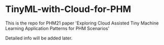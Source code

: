 # TinyML-with-Cloud-for-PHM
This is the repo for PHM21 paper 'Exploring Cloud Assisted Tiny Machine Learning Application Patterns for PHM Scenarios'

Detailed info will be added later.
